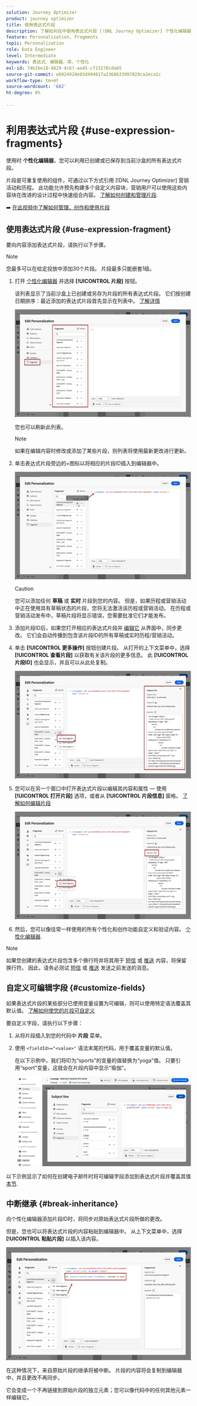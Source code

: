 ```yaml
---
solution: Journey Optimizer
product: journey optimizer
title: 使用表达式片段
description: 了解如何在中使用表达式片段 [!DNL Journey Optimizer] 个性化编辑器。
feature: Personalization, Fragments
topic: Personalization
role: Data Engineer
level: Intermediate
keywords: 表达式、编辑器、库、个性化
exl-id: 74b1be18-4829-4c67-ae45-cf13278cda65
source-git-commit: e6924928e03d494817a2368b33997029ca2eca1c
workflow-type: tm+mt
source-wordcount: '682'
ht-degree: 0%

---
```


# 利用表达式片段 {#use-expression-fragments}

使用时 **个性化编辑器**，您可以利用已创建或已保存到当前沙盒的所有表达式片段。

片段是可重复使用的组件，可通过以下方式引用 [!DNL Journey Optimizer] 营销活动和历程。 此功能允许预先构建多个自定义内容块，营销用户可以使用这些内容块在改进的设计过程中快速组合内容。 [了解如何创建和管理片段](../content-management/fragments.md).

➡️ [在此视频中了解如何管理、创作和使用片段](../content-management/fragments.md#video-fragments)

## 使用表达式片段 {#use-expression-fragment}

要向内容添加表达式片段，请执行以下步骤。

>[!NOTE]
>
>您最多可以在给定投放中添加30个片段。 片段最多只能嵌套1级。

1. 打开 [个性化编辑器](personalization-build-expressions.md) 并选择 **[!UICONTROL 片段]** 按钮。

   该列表显示了当前沙盒上已创建或另存为片段的所有表达式片段。 它们按创建日期排序：最近添加的表达式片段首先显示在列表中。 [了解详情](../content-management/fragments.md#create-expression-fragment)

   ![](assets/expression-fragments-pane.png)

   您也可以刷新此列表。

   >[!NOTE]
   >
   >如果在编辑内容时修改或添加了某些片段，则列表将使用最新更改进行更新。

1. 单击表达式片段旁边的+图标以将相应的片段ID插入到编辑器中。

   ![](assets/expression-fragment-add.png)

   >[!CAUTION]
   >
   >您可以添加任何 **草稿** 或 **实时** 片段到您的内容。 但是，如果历程或营销活动中正在使用具有草稿状态的片段，您将无法激活该历程或营销活动。 在历程或营销活动发布中，草稿片段将显示错误，您需要批准它们才能发布。

1. 添加片段ID后，如果您打开相应的表达式片段并 [编辑它](../content-management/fragments.md#edit-fragments) 从界面中，同步更改。 它们会自动传播到包含该片段ID的所有草稿或实时历程/营销活动。

1. 单击 **[!UICONTROL 更多操作]** 按钮创建片段。 从打开的上下文菜单中，选择 **[!UICONTROL 查看片段]** 以获取有关该片段的更多信息。 此 **[!UICONTROL 片段ID]** 也会显示，并且可以从此处复制。

   ![](assets/expression-fragment-view.png)

1. 您可以在另一个窗口中打开表达式片段以编辑其内容和属性 — 使用 **[!UICONTROL 打开片段]** 选项，或者从 **[!UICONTROL 片段信息]** 窗格。 [了解如何编辑片段](../content-management/fragments.md#edit-fragments)

   ![](assets/expression-fragment-open.png)

1. 然后，您可以像往常一样使用的所有个性化和创作功能自定义和验证内容。 [个性化编辑器](personalization-build-expressions.md).

>[!NOTE]
>
>如果您创建的表达式片段包含多个换行符并将其用于 [短信](../sms/create-sms.md#sms-content) 或 [推送](../push/design-push.md) 内容，将保留换行符。 因此，请务必测试 [短信](../sms/send-sms.md) 或 [推送](../push/send-push.md) 发送之前发送的消息。

## 自定义可编辑字段 {#customize-fields}

如果表达式片段的某些部分已使用变量设置为可编辑，则可以使用特定语法覆盖其默认值。 [了解如何使您的片段可自定义](../content-management/customizable-fragments.md)

要自定义字段，请执行以下步骤：

1. 从将片段插入到您的代码中 **片段** 菜单。

1. 使用 `<fieldId>="<value>"` 语法末尾的代码，用于覆盖变量的默认值。

   在以下示例中，我们将ID为“sports”的变量的值替换为“yoga”值。 只要引用“sport”变量，这就会在片段内容中显示“瑜伽”。

   ![](../content-management/assets/fragment-expression-use.png)

以下示例显示了如何在创建电子邮件时将可编辑字段添加到表达式片段并覆盖其值 [本节](../content-management/customizable-fragments.md#example).

## 中断继承 {#break-inheritance}

向个性化编辑器添加片段ID时，将同步对原始表达式片段所做的更改。

但是，您也可以将表达式片段的内容粘贴到编辑器中。 从上下文菜单中，选择 **[!UICONTROL 粘贴片段]** 以插入该内容。

![](assets/expression-fragment-paste.png)

在这种情况下，来自原始片段的继承将被中断。 片段的内容将会复制到编辑器中，并且更改不再同步。

它会变成一个不再链接到原始片段的独立元素；您可以像代码中的任何其他元素一样编辑它。

